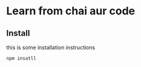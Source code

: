# Learn from chai aur code

## Install

this is some installation instructions

```bash
npm insatll
```
